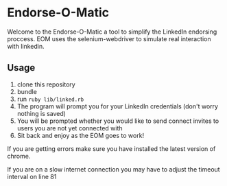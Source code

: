 # Endorse-O-Matic
Welcome to the Endorse-O-Matic a tool to simplify the LinkedIn endorsing proccess. EOM uses the selenium-webdriver to simulate real interaction with linkedin. 
## Usage
1. clone this repository 
2. bundle 
3. run ``ruby lib/linked.rb`` 
4. The program will prompt you for your LinkedIn credentials (don't worry nothing is saved)
5. You will be prompted whether you would like to send connect invites to users you are not yet connected with
6. Sit back and enjoy as the EOM goes to work!

If you are getting errors make sure you have installed the latest version of chrome.

If you are on a slow internet connection you may have to adjust the timeout interval on line 81

